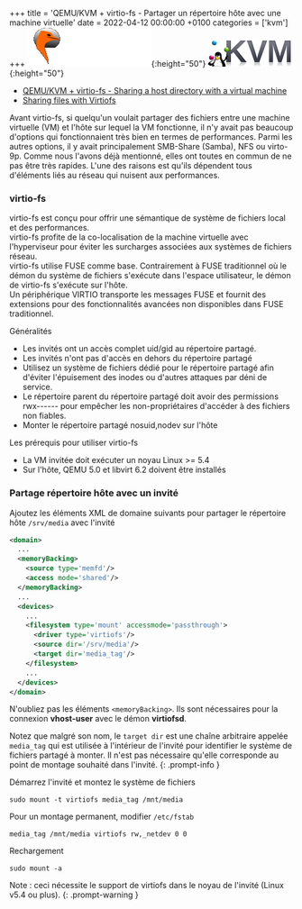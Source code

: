 +++
title = 'QEMU/KVM + virtio-fs - Partager un répertoire hôte avec une machine virtuelle'
date = 2022-04-12 00:00:00 +0100
categories = ['kvm']
+++
![Qemu](Qemu_logo_blanc.png){:height="50"} ![KVM](kvm-logo.png){:height="50"}   

* [QEMU/KVM + virtio-fs - Sharing a host directory with a virtual machine](https://www.tauceti.blog/posts/qemu-kvm-share-host-directory-with-vm-with-virtio/)
* [Sharing files with Virtiofs](https://libvirt.org/kbase/virtiofs.html)

Avant virtio-fs, si quelqu'un voulait partager des fichiers entre une machine virtuelle (VM) et l'hôte sur lequel la VM fonctionne, il n'y avait pas beaucoup d'options qui fonctionnaient très bien en termes de performances. Parmi les autres options, il y avait principalement SMB-Share (Samba), NFS ou virto-9p. Comme nous l'avons déjà mentionné, elles ont toutes en commun de ne pas être très rapides. L'une des raisons est qu'ils dépendent tous d'éléments liés au réseau qui nuisent aux performances.

### virtio-fs

virtio-fs est conçu pour offrir une sémantique de système de fichiers local et des performances.   
virtio-fs profite de la co-localisation de la machine virtuelle avec l'hyperviseur pour éviter les surcharges associées aux systèmes de fichiers réseau.   
virtio-fs utilise FUSE comme base. Contrairement à FUSE traditionnel où le démon du système de fichiers s'exécute dans l'espace utilisateur, le démon de virtio-fs s'exécute sur l'hôte.   
Un périphérique VIRTIO transporte les messages FUSE et fournit des extensions pour des fonctionnalités avancées non disponibles dans FUSE traditionnel.  

Généralités

*    Les invités ont un accès complet uid/gid au répertoire partagé.
*    Les invités n'ont pas d'accès en dehors du répertoire partagé
*    Utilisez un système de fichiers dédié pour le répertoire partagé afin d'éviter l'épuisement des inodes ou d'autres attaques par déni de service.
*    Le répertoire parent du répertoire partagé doit avoir des permissions rwx------ pour empêcher les non-propriétaires d'accéder à des fichiers non fiables.
*    Monter le répertoire partagé nosuid,nodev sur l'hôte


Les prérequis pour utiliser virtio-fs 

*    La VM invitée doit exécuter un noyau Linux >= 5.4 
*    Sur l'hôte, QEMU 5.0 et libvirt 6.2 doivent être installés 




### Partage répertoire hôte avec un invité

Ajoutez les éléments XML de domaine suivants pour partager le répertoire hôte `/srv/media` avec l'invité

```xml
<domain>
  ...
  <memoryBacking>
    <source type='memfd'/>
    <access mode='shared'/>
  </memoryBacking>
  ...
  <devices>
    ...
    <filesystem type='mount' accessmode='passthrough'>
      <driver type='virtiofs'/>
      <source dir='/srv/media'/>
      <target dir='media_tag'/>
    </filesystem>
    ...
  </devices>
</domain>
```

N'oubliez pas les éléments `<memoryBacking>`. Ils sont nécessaires pour la connexion **vhost-user** avec le démon **virtiofsd**.

Notez que malgré son nom, le `target dir` est une chaîne arbitraire appelée `media_tag` qui est utilisée à l'intérieur de l'invité pour identifier le système de fichiers partagé à monter. Il n'est pas nécessaire qu'elle corresponde au point de montage souhaité dans l'invité.
{: .prompt-info }

Démarrez l'invité et montez le système de fichiers

    sudo mount -t virtiofs media_tag /mnt/media

Pour un montage permanent, modifier `/etc/fstab`

    media_tag /mnt/media virtiofs rw,_netdev 0 0

Rechargement

    sudo mount -a

Note : ceci nécessite le support de virtiofs dans le noyau de l'invité (Linux v5.4 ou plus).
{: .prompt-warning }

